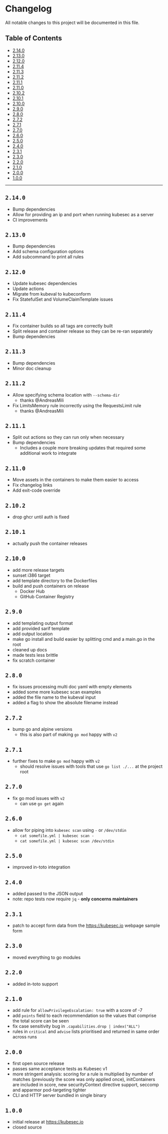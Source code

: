 # Changelog

All notable changes to this project will be documented in this file.

## Table of Contents

- [2.14.0](#2140)
- [2.13.0](#2130)
- [2.12.0](#2120)
- [2.11.4](#2114)
- [2.11.3](#2113)
- [2.11.2](#2112)
- [2.11.1](#2111)
- [2.11.0](#2110)
- [2.10.2](#2102)
- [2.10.1](#2101)
- [2.10.0](#2100)
- [2.9.0](#290)
- [2.8.0](#280)
- [2.7.2](#272)
- [2.7.1](#271)
- [2.7.0](#270)
- [2.6.0](#260)
- [2.5.0](#250)
- [2.4.0](#240)
- [2.3.1](#231)
- [2.3.0](#230)
- [2.2.0](#220)
- [2.1.0](#210)
- [2.0.0](#200)
- [1.0.0](#100)

---

## `2.14.0`

- Bump dependencies
- Allow for providing an ip and port when running kubesec as a server
- CI improvements

## `2.13.0`

- Bump dependencies
- Add schema configuration options
- Add subcommand to print all rules

## `2.12.0`

- Update kubesec dependencies
- Update actions
- Migrate from kubeval to kubeconform
- Fix StatefulSet and VolumeClaimTemplate issues

## `2.11.4`

- Fix container builds so all tags are correctly built
- Split release and container release so they can be re-ran separately
- Bump dependencies

## `2.11.3`

- Bump dependencies
- Minor doc cleanup

## `2.11.2`

- Allow specifying schema location with `--schema-dir`
  - thanks @AndreasMili
- Fix LimitsMemory rule incorrectly using the RequestsLimit rule
  - thanks @AndreasMili

## `2.11.1`

- Split out actions so they can run only when necessary
- Bump dependencies
  - Includes a couple more breaking updates that required some additional work to integrate

## `2.11.0`

- Move assets in the containers to make them easier to access
- Fix changelog links
- Add exit-code override

## `2.10.2`

- drop ghcr until auth is fixed

## `2.10.1`

- actually push the container releases

## `2.10.0`

- add more release targets
- sunset i386 target
- add template directory to the Dockerfiles
- build and push containers on release
  - Docker Hub
  - GitHub Container Registry

## `2.9.0`

- add templating output format
- add provided sarif template
- add output location
- make go install and build easier by splitting cmd and a main.go in the root
- cleaned up docs
- made tests less brittle
- fix scratch container

## `2.8.0`

- fix issues processing multi doc yaml with empty elements
- added some more kubesec scan examples
- added the file name to the kubeval input
- added a flag to show the absolute filename instead

## `2.7.2`

- bump go and alpine versions
  - this is also part of making `go mod` happy with `v2`

## `2.7.1`

- further fixes to make `go mod` happy with `v2`
  - should resolve issues with tools that use `go list ./...` at the project root

## `2.7.0`

- fix go mod issues with `v2`
  - can use `go get` again

## `2.6.0`

- allow for piping into `kubesec scan` using `-` or `/dev/stdin`
  - `cat somefile.yml | kubesec scan -`
  - `cat somefile.yml | kubesec scan /dev/stdin`

## `2.5.0`

- improved in-toto integration

## `2.4.0`

- added passed to the JSON output
- note: repo tests now require `jq` - **only concerns maintainers**

## `2.3.1`

- patch to accept form data from the <https://kubesec.io> webpage sample form

## `2.3.0`

- moved everything to go modules

## `2.2.0`

- added in-toto support

## `2.1.0`

- add rule for `allowPrivilegeEscalation: true` with a score of -7
- add `points` field to each recommendation so the values that comprise the total score can be seen
- fix case sensitivity bug in `.capabilities.drop | index("ALL")`
- rules in `critical` and `advise` lists prioritised and returned in same order across runs

## `2.0.0`

- first open source release
- passes same acceptance tests as Kubesec v1
- more stringent analysis: scoring for a rule is multiplied by number of matches (previously the score was only applied
  once), initContainers are included in score, new securityContext directive support, seccomp and apparmor pod-targeting
  tighter
- CLI and HTTP server bundled in single binary

## `1.0.0`

- initial release at <https://kubesec.io>
- closed source
